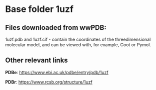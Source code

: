 # Base folder 1uzf

## Files downloaded from wwPDB:

1uzf.pdb and 1uzf.cif - contain the coordinates of the threedimensional molecular model, and can be viewed with, for example, Coot or Pymol.



## Other relevant links 
**PDBe**:  https://www.ebi.ac.uk/pdbe/entry/pdb/1uzf
 
**PDBr**: https://www.rcsb.org/structure/1uzf 
